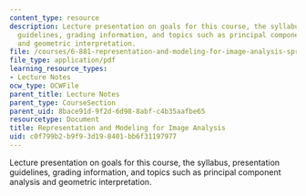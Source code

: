 ```yaml
---
content_type: resource
description: Lecture presentation on goals for this course, the syllabus, presentation
  guidelines, grading information, and topics such as principal component analysis
  and geometric interpretation.
file: /courses/6-881-representation-and-modeling-for-image-analysis-spring-2005/c0f799b2b9f93d198401bb6f31197977_l01.pdf
file_type: application/pdf
learning_resource_types:
- Lecture Notes
ocw_type: OCWFile
parent_title: Lecture Notes
parent_type: CourseSection
parent_uid: 8bace91d-9f2d-6d98-8abf-c4b35aafbe65
resourcetype: Document
title: Representation and Modeling for Image Analysis
uid: c0f799b2-b9f9-3d19-8401-bb6f31197977
---
```

Lecture presentation on goals for this course, the syllabus, presentation guidelines, grading information, and topics such as principal component analysis and geometric interpretation.


